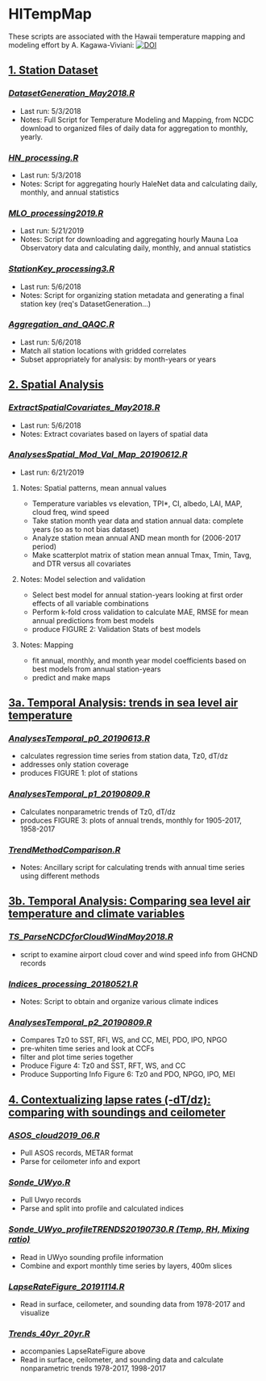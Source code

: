 # HITempMap
These scripts are associated with the Hawaii temperature mapping and modeling effort by A. Kagawa-Viviani:
[![DOI](https://zenodo.org/badge/DOI/10.5281/zenodo.3592093.svg)](https://doi.org/10.5281/zenodo.3592093)

## [1. Station Dataset](../master/StationDataset)
### *[DatasetGeneration_May2018.R](../master/StationDataset/DatasetGeneration_May2018.R)*
- Last run: 5/3/2018
- Notes: Full Script for Temperature Modeling and Mapping, from NCDC download to organized files of daily data for aggregation to monthly, yearly.

### *[HN_processing.R](../master/StationDataset/HN_processing.R)*
- Last run: 5/3/2018
- Notes: Script for aggregating hourly HaleNet data and calculating daily, monthly, and annual statistics

### *[MLO_processing2019.R](../master/StationDataset/MLO_processing2019.R)*
- Last run: 5/21/2019
- Notes: Script for downloading and aggregating hourly Mauna Loa Observatory data and calculating daily, monthly, and annual statistics

### *[StationKey_processing3.R](../master/StationDataset/StationKey_processing3.R)*
- Last run: 5/6/2018
- Notes: Script for organizing station metadata and generating a final station key (req's DatasetGeneration...)

### *[Aggregation_and_QAQC.R](../master/StationDataset/Aggregation_and_QAQC.R)*
- Last run: 5/6/2018
- Match all station locations with gridded correlates
- Subset appropriately for analysis: by month-years or years

## [2. Spatial Analysis](../master/SpatialAnalysis)
### *[ExtractSpatialCovariates_May2018.R](../master/SpatialAnalysis/ExtractSpatialCovariates_May2018.R)*
- Last run: 5/6/2018
- Notes: Extract covariates based on layers of spatial data

### *[AnalysesSpatial_Mod_Val_Map_20190612.R](../master/SpatialAnalysis/AnalysesSpatial_Mod_Val_Map_20190612.R)*
- Last run: 6/21/2019
1. Notes: Spatial patterns, mean annual values
   - Temperature variables vs elevation, TPI*, CI, albedo, LAI, MAP, cloud freq, wind speed
   - Take station month year data and station annual data: complete years (so as to not bias dataset)
   - Analyze station mean annual AND mean month for (2006-2017 period)
   - Make scatterplot matrix of station mean annual Tmax, Tmin, Tavg, and DTR versus all covariates

2. Notes: Model selection and validation
   - Select best model for annual station-years looking at first order effects of all variable combinations
   - Perform k-fold cross validation to calculate MAE, RMSE for mean annual predictions from best models
   - produce FIGURE 2: Validation Stats of best models

3. Notes: Mapping
   - fit annual, monthly, and month year model coefficients based on best models from annual station-years
   - predict and make maps

## [3a. Temporal Analysis: trends in sea level air temperature](../master/TemporalAnalysis)
### *[AnalysesTemporal_p0_20190613.R](../TemporalAnalysis/AnalysesTemporal_p0_20190613.R)*
- calculates regression time series from station data, Tz0, dT/dz
- addresses only station coverage 
- produces FIGURE 1: plot of stations

### *[AnalysesTemporal_p1_20190809.R](../master/TemporalAnalysis/AnalysesTemporal_p1_20190809.R)*	
- Calculates nonparametric trends of Tz0, dT/dz
- produces FIGURE 3: plots of annual trends, monthly for 1905-2017, 1958-2017

### *[TrendMethodComparison.R](../master/TemporalAnalysis/TrendMethodComparison.R)*
- Notes: Ancillary script for calculating trends with annual time series using different methods

## [3b. Temporal Analysis: Comparing sea level air temperature and climate variables](../master/TemporalAnalysis)
### *[TS_ParseNCDCforCloudWindMay2018.R](../TemporalAnalysis/TS_ParseNCDCforCloudWindMay2018.R)*
- script to examine airport cloud cover and wind speed info from GHCND records

### *[Indices_processing_20180521.R](../master/TemporalAnalysis/Indices_processing_20180521.R)*
- Notes: Script to obtain and organize various climate indices

### *[AnalysesTemporal_p2_20190809.R](../master/TemporalAnalysis/AnalysesTemporal_p2_20190809.R)*
- Compares Tz0 to SST, RFI, WS, and CC, MEI, PDO, IPO, NPGO
- pre-whiten time series and look at CCFs
- filter and plot time series together
- Produce Figure 4: Tz0 and SST, RFT, WS, and CC
- Produce Supporting Info Figure 6: Tz0 and PDO, NPGO, IPO, MEI

## [4. Contextualizing lapse rates (-dT/dz): comparing with soundings and ceilometer](../master/ContextualizingLapseRates)
### *[ASOS_cloud2019_06.R](../master/ContextualizingLapseRates/ASOS_cloud2019_06.R)*
- Pull ASOS records, METAR format
- Parse for ceilometer info and export

### *[Sonde_UWyo.R](../master/ContextualizingLapseRates/Sonde_UWyo.R)*
- Pull Uwyo records
- Parse and split into profile and calculated indices

### *[Sonde_UWyo_profileTRENDS20190730.R (Temp, RH, Mixing ratio)](../master/ContextualizingLapseRates/Sonde_UWyo_profileTRENDS20190730.R)*
- Read in UWyo sounding profile information
- Combine and export monthly time series by layers, 400m slices

### *[LapseRateFigure_20191114.R](../master/ContextualizingLapseRates/LapseRateFigure_20191114.R)*
- Read in surface, ceilometer, and sounding data from 1978-2017 and visualize

### *[Trends_40yr_20yr.R](../master/ContextualizingLapseRates/Trends_40yr_20yr.R)*
- accompanies LapseRateFigure above
- Read in surface, ceilometer, and sounding data and calculate nonparametric trends 1978-2017, 1998-2017

